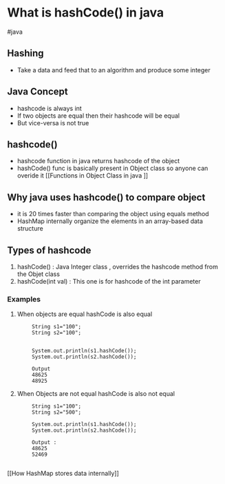 # What is hashCode() in java
#java 



## Hashing 
- Take a data and feed that to an algorithm and produce some integer 


## Java Concept
- hashcode is always int
- If two objects are equal then their hashcode will be equal
- But vice-versa is not true


## hashcode()
- hashcode function in java returns hashcode of the object
- hashCode() func is basically present in Object class so anyone can overide it
[[Functions in Object Class in java ]]


## Why java uses hashcode() to compare object
- it is 20 times faster than comparing the object using equals method 
- HashMap internally organize the elements in an array-based data structure

## Types of hashcode
1. hashCode() : Java Integer class , overrides the hashcode method from the Objet class
2. hashCode(int val) : This one is for hashcode of the int parameter


### Examples
1. When objects are equal hashCode is also equal

```
		String s1="100";
		String s2="100"; 
		
		
		System.out.println(s1.hashCode());
		System.out.println(s2.hashCode());
		
		Output 
		48625
		48925
```


2. When Objects are not equal hashCode is also not equal
```
		String s1="100";
		String s2="500"; 
		
		System.out.println(s1.hashCode());
		System.out.println(s2.hashCode());
		
		Output : 
		48625
		52469


```

[[How HashMap stores data internally]]